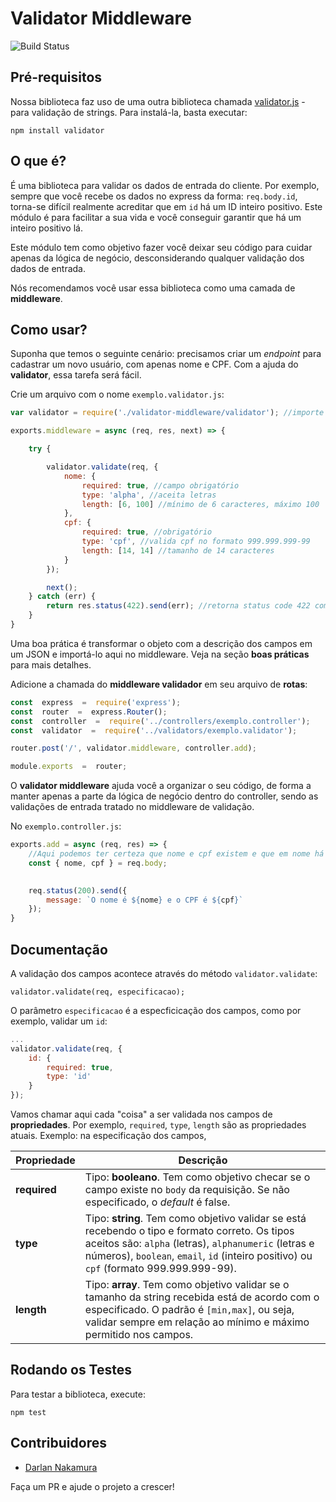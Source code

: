 # Validator Middleware


![Build Status](https://travis-ci.com/darlannakamura/validator-middleware.svg?branch=master)

## Pré-requisitos

Nossa biblioteca faz uso de uma outra biblioteca chamada [validator.js](https://github.com/validatorjs/validator.js) - para validação de strings.
Para instalá-la, basta executar:

	npm install validator
 
## O que é?

É uma biblioteca para validar os dados de entrada do cliente. Por exemplo, sempre que você recebe os dados no express da forma: `req.body.id`, torna-se difícil realmente acreditar que em `id` há um ID inteiro positivo. Este módulo é para facilitar a sua vida e você conseguir garantir que há um inteiro positivo lá.

Este módulo tem como objetivo fazer você deixar seu código para cuidar apenas da lógica de negócio, desconsiderando qualquer validação dos dados de entrada.

Nós recomendamos você usar essa biblioteca como uma camada de **middleware**.

## Como usar?

Suponha que temos o seguinte cenário: precisamos criar um *endpoint* para cadastrar um novo usuário, com apenas nome e CPF. Com a ajuda do **validator**, essa tarefa será fácil. 

Crie um arquivo com o nome `exemplo.validator.js`:
```javascript
var validator = require('./validator-middleware/validator'); //importe a biblioteca

exports.middleware = async (req, res, next) => {

	try {

		validator.validate(req, {
			nome: {
				required: true, //campo obrigatório
				type: 'alpha', //aceita letras
				length: [6, 100] //mínimo de 6 caracteres, máximo 100
			},
			cpf: {
				required: true, //obrigatório
				type: 'cpf', //valida cpf no formato 999.999.999-99
				length: [14, 14] //tamanho de 14 caracteres
			}
		});

		next();
	} catch (err) {
		return res.status(422).send(err); //retorna status code 422 com o erro.
	}
}
```
Uma boa prática é transformar o objeto com a descrição dos campos em um JSON e importá-lo aqui no middleware. Veja na seção **boas práticas** para mais detalhes.

Adicione a chamada do **middleware validador** em seu arquivo de **rotas**:

```javascript
const  express  =  require('express');
const  router  =  express.Router();
const  controller  =  require('../controllers/exemplo.controller');
const  validator  =  require('../validators/exemplo.validator');

router.post('/', validator.middleware, controller.add);

module.exports  =  router;
```
 
O **validator middleware** ajuda você a organizar o seu código, de forma a manter apenas a parte da lógica de negócio dentro do controller, sendo as validações de entrada tratado no middleware de validação.

No `exemplo.controller.js`:

```javascript
exports.add = async (req, res) => {
	//Aqui podemos ter certeza que nome e cpf existem e que em nome há apenas letras e o cpf é um cpf válido, no formato: 999.999.999-99
	const { nome, cpf } = req.body;
	

	req.status(200).send({
		message: `O nome é ${nome} e o CPF é ${cpf}`
	});
}
```

## Documentação

A validação dos campos acontece através do método `validator.validate`:

	validator.validate(req, especificacao);

O parâmetro `especificacao` é a especficicação dos campos, como por exemplo, validar um `id`:
```javascript
...
validator.validate(req, {
	id: {
		required: true,
		type: 'id'
	}
});
```

Vamos chamar aqui cada "coisa" a ser validada nos campos de **propriedades**.
Por exemplo, `required`, `type`, `length` são as propriedades atuais. Exemplo: na especificação dos campos, 

Propriedade  		| Descrição
------------------- | -------------------
**required**		| Tipo: **booleano**. Tem como objetivo checar se o campo existe no `body` da requisição. Se não especificado, o *default* é false.
**type**            | Tipo: **string**. Tem como objetivo validar se está recebendo o tipo e formato correto. Os tipos aceitos são: `alpha` (letras), `alphanumeric` (letras e números), `boolean`, `email`, `id` (inteiro positivo) ou `cpf` (formato 999.999.999-99).
**length** 			| Tipo: **array**. Tem como objetivo validar se o tamanho da string recebida está de acordo com o especificado. O padrão é `[min,max]`, ou seja, validar sempre em relação ao mínimo e máximo permitido nos campos. 

## Rodando os Testes

Para testar a biblioteca, execute:

	npm test
 
## Contribuidores

* [Darlan Nakamura](https://github.com/darlannakamura)

Faça um PR e ajude o projeto a crescer!
